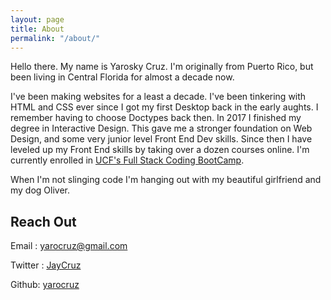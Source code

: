 ```yaml
---
layout: page
title: About
permalink: "/about/"
---
```


Hello there. My name is Yarosky Cruz. I'm originally from Puerto Rico, but been living in Central Florida for almost a decade now.

I've been making websites for a least a decade. I've been tinkering with HTML and CSS ever since I got my first Desktop back in the early aughts. I remember having to choose Doctypes back then. In 2017 I finished my degree in Interactive Design. This gave me a stronger foundation on Web Design, and some very junior level Front End Dev skills. Since then I have leveled up my Front End skills by taking over a dozen courses online. I'm currently enrolled in [UCF's Full Stack Coding BootCamp](https://bootcamp.ce.ucf.edu/coding/). 

When I'm not slinging code I'm hanging out with my beautiful girlfriend and my dog Oliver. 

## Reach Out

Email : [yarocruz@gmail.com](#) 

Twitter : [JayCruz](https://twitter.com/JayCruz) 

Github: [yarocruz](https://github.com/yarocruz)


